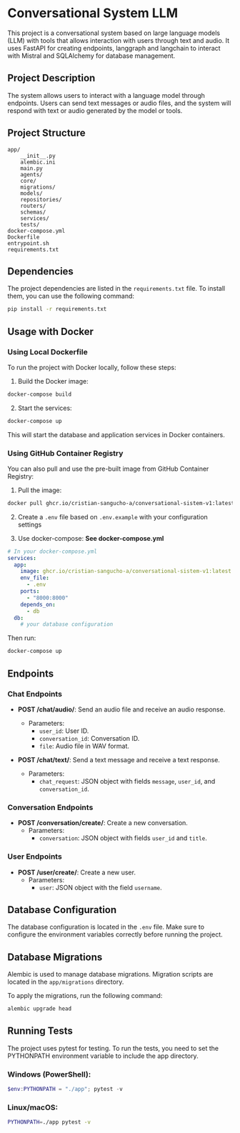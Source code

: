 # Conversational System LLM

This project is a conversational system based on large language models (LLM) with tools that allows interaction with users through text and audio. It uses FastAPI for creating endpoints, langgraph and langchain to interact with Mistral and SQLAlchemy for database management.

## Project Description

The system allows users to interact with a language model through endpoints. Users can send text messages or audio files, and the system will respond with text or audio generated by the model or tools.

## Project Structure

```
app/
    __init__.py
    alembic.ini
    main.py
    agents/
    core/
    migrations/
    models/
    repositories/
    routers/
    schemas/
    services/
    tests/
docker-compose.yml
Dockerfile
entrypoint.sh
requirements.txt
```

## Dependencies

The project dependencies are listed in the `requirements.txt` file. To install them, you can use the following command:

```sh
pip install -r requirements.txt
```

## Usage with Docker

### Using Local Dockerfile

To run the project with Docker locally, follow these steps:

1. Build the Docker image:

```sh
docker-compose build
```

2. Start the services:

```sh
docker-compose up
```

This will start the database and application services in Docker containers.

### Using GitHub Container Registry

You can also pull and use the pre-built image from GitHub Container Registry:

1. Pull the image:

```sh
docker pull ghcr.io/cristian-sangucho-a/conversational-sistem-v1:latest
```

2. Create a `.env` file based on `.env.example` with your configuration settings

3. Use docker-compose: __See docker-compose.yml__

```yaml
# In your docker-compose.yml
services:
  app:
    image: ghcr.io/cristian-sangucho-a/conversational-sistem-v1:latest
    env_file:
      - .env
    ports:
      - "8000:8000"
    depends_on:
      - db
  db:
    # your database configuration
```

Then run:

```sh
docker-compose up
```


## Endpoints

### Chat Endpoints

- **POST /chat/audio/**: Send an audio file and receive an audio response.
  - Parameters:
    - `user_id`: User ID.
    - `conversation_id`: Conversation ID.
    - `file`: Audio file in WAV format.

- **POST /chat/text/**: Send a text message and receive a text response.
  - Parameters:
    - `chat_request`: JSON object with fields `message`, `user_id`, and `conversation_id`.

### Conversation Endpoints

- **POST /conversation/create/**: Create a new conversation.
  - Parameters:
    - `conversation`: JSON object with fields `user_id` and `title`.

### User Endpoints

- **POST /user/create/**: Create a new user.
  - Parameters:
    - `user`: JSON object with the field `username`.

## Database Configuration

The database configuration is located in the `.env` file. Make sure to configure the environment variables correctly before running the project.

## Database Migrations

Alembic is used to manage database migrations. Migration scripts are located in the `app/migrations` directory.

To apply the migrations, run the following command:
```sh
alembic upgrade head
```

## Running Tests

The project uses pytest for testing. To run the tests, you need to set the PYTHONPATH environment variable to include the app directory.

### Windows (PowerShell):

```powershell
$env:PYTHONPATH = "./app"; pytest -v
```

### Linux/macOS:

```bash
PYTHONPATH=./app pytest -v
```
